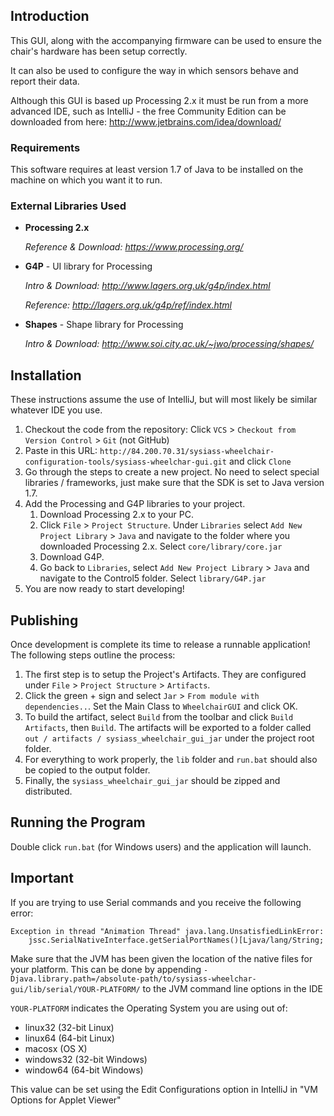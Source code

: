 ## Introduction ##
This GUI, along with the accompanying firmware can be used to ensure the chair's hardware has been setup correctly.

It can also be used to configure the way in which sensors behave and report their data.

Although this GUI is based up Processing 2.x it must be run from a more advanced IDE, such as IntelliJ - the free Community Edition can be downloaded from here: http://www.jetbrains.com/idea/download/

### Requirements ###
This software requires at least version 1.7 of Java to be installed on the machine on which you want it to run.


### External Libraries Used ###
+ **Processing 2.x**

    *Reference & Download: https://www.processing.org/*
    
    
+ **G4P** - UI library for Processing

    *Intro & Download: http://www.lagers.org.uk/g4p/index.html*
    
    *Reference: http://lagers.org.uk/g4p/ref/index.html*
   
    
+ **Shapes** - Shape library for Processing

    *Intro & Download: http://www.soi.city.ac.uk/~jwo/processing/shapes/*

## Installation ##
These instructions assume the use of IntelliJ, but will most likely be similar whatever IDE you use.

1. Checkout the code from the repository: Click `VCS` > `Checkout from Version Control` > `Git` (not GitHub)
2. Paste in this URL: `http://84.200.70.31/sysiass-wheelchair-configuration-tools/sysiass-wheelchar-gui.git` and click `Clone`
3. Go through the steps to create a new project. No need to select special libraries / frameworks, just make sure that the SDK is set to Java version 1.7.
4. Add the Processing and G4P libraries to your project.
    1. Download Processing 2.x to your PC.
    2. Click `File` > `Project Structure`. Under `Libraries` select `Add New Project Library` > `Java` and navigate to the folder where you downloaded Processing 2.x. Select `core/library/core.jar`
    3. Download G4P.
    4. Go back to `Libraries`, select `Add New Project Library` > `Java` and navigate to the Control5 folder. Select `library/G4P.jar`
5. You are now ready to start developing!

## Publishing ##
Once development is complete its time to release a runnable application! The following steps outline the process:

1. The first step is to setup the Project's Artifacts. They are configured under `File` > `Project Structure` > `Artifacts`.
2. Click the green + sign and select `Jar` > `From module with dependencies..`. Set the Main Class to `WheelchairGUI` and click OK.
3. To build the artifact, select `Build` from the toolbar and click `Build Artifacts`, then `Build`. The artifacts will be exported to a folder called `out / artifacts / sysiass_wheelchair_gui_jar` under the project root folder.
4. For everything to work properly, the `lib` folder and `run.bat` should also be copied to the output folder.
5. Finally, the `sysiass_wheelchair_gui_jar` should be zipped and distributed.

## Running the Program ##
 
Double click `run.bat` (for Windows users) and the application will launch.

## Important ##
If you are trying to use Serial commands and you receive the following error:

```
Exception in thread "Animation Thread" java.lang.UnsatisfiedLinkError:
    jssc.SerialNativeInterface.getSerialPortNames()[Ljava/lang/String;
```

Make sure that the JVM has been given the location of the native files for your platform. This can be done by
appending `-Djava.library.path=/absolute-path/to/sysiass-wheelchar-gui/lib/serial/YOUR-PLATFORM/` to the JVM command line options in the IDE

`YOUR-PLATFORM` indicates the Operating System you are using out of:
 + linux32 (32-bit Linux)
 + linux64 (64-bit Linux)
 + macosx (OS X)
 + windows32 (32-bit Windows)
 + window64 (64-bit Windows)

This value can be set using the Edit Configurations option in IntelliJ in "VM Options for Applet Viewer"
